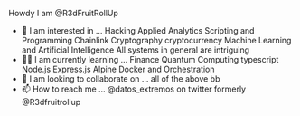 Howdy I am @R3dFruitRollUp 
- 🧠 I am interested in ...
       Hacking
       Applied Analytics
       Scripting and Programming
       Chainlink
       Cryptography 
       cryptocurrency 
       Machine Learning and Artificial Intelligence
       All systems in general are intriguing
- 🤷‍♀️ I am currently learning ...
       Finance
       Quantum Computing
       typescript
       Node.js
       Express.js
       Alpine
       Docker and Orchestration
- 🍆 I am looking to collaborate on ...
       all of the above bb
- 📫 How to reach me ...
       @datos_extremos on twitter formerly @R3dfruitrollup


